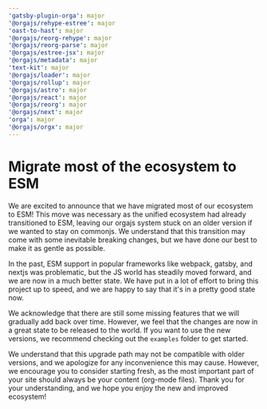 ```yaml
---
'gatsby-plugin-orga': major
'@orgajs/rehype-estree': major
'oast-to-hast': major
'@orgajs/reorg-rehype': major
'@orgajs/reorg-parse': major
'@orgajs/estree-jsx': major
'@orgajs/metadata': major
'text-kit': major
'@orgajs/loader': major
'@orgajs/rollup': major
'@orgajs/astro': major
'@orgajs/react': major
'@orgajs/reorg': major
'@orgajs/next': major
'orga': major
'@orgajs/orgx': major
---
```


# Migrate most of the ecosystem to ESM

We are excited to announce that we have migrated most of our ecosystem to ESM! This move was necessary as the unified ecosystem had already transitioned to ESM, leaving our orgajs system stuck on an older version if we wanted to stay on commonjs. We understand that this transition may come with some inevitable breaking changes, but we have done our best to make it as gentle as possible.

In the past, ESM support in popular frameworks like webpack, gatsby, and nextjs was problematic, but the JS world has steadily moved forward, and we are now in a much better state. We have put in a lot of effort to bring this project up to speed, and we are happy to say that it's in a pretty good state now.

We acknowledge that there are still some missing features that we will gradually add back over time. However, we feel that the changes are now in a great state to be released to the world. If you want to use the new versions, we recommend checking out the `examples` folder to get started.

We understand that this upgrade path may not be compatible with older versions, and we apologize for any inconvenience this may cause. However, we encourage you to consider starting fresh, as the most important part of your site should always be your content (org-mode files). Thank you for your understanding, and we hope you enjoy the new and improved ecosystem!
